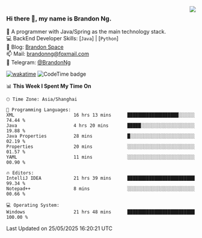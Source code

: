 <img  align="right" src="https://github-readme-stats-brandon0824.vercel.app/api/top-langs/?username=brandon0824&layout=compact">

### Hi there 👋, my name is Brandon Ng.

🌱 A programmer with Java/Spring as the main technology stack.  
💻 BackEnd Developer Skills: [`Java`] | [`Python`]  
📝 Blog: [Brandon Space](https://blog.brandonng.cc)  
📫 Mail: brandonng@foxmail.com  
📰 Telegram: [@BrandonNg](https://t.me/BrandonNg24)  

[![wakatime](https://wakatime.com/badge/user/940cafbf-f9d5-4b24-9a07-19bb072f52bb.svg)](https://wakatime.com/@940cafbf-f9d5-4b24-9a07-19bb072f52bb)
![CodeTime badge](https://img.shields.io/endpoint?style=flat-square&url=https%3A%2F%2Fapi.codetime.dev%2Fshield%3Fid%3D128%26project%3D%26in%3D604800000)

<!--START_SECTION:waka-->
📊 **This Week I Spent My Time On** 

```text
🕑︎ Time Zone: Asia/Shanghai

💬 Programming Languages: 
XML                      16 hrs 13 mins      ███████████████████░░░░░░   74.44 % 
Java                     4 hrs 20 mins       █████░░░░░░░░░░░░░░░░░░░░   19.88 % 
Java Properties          28 mins             █░░░░░░░░░░░░░░░░░░░░░░░░   02.19 % 
Properties               20 mins             ░░░░░░░░░░░░░░░░░░░░░░░░░   01.57 % 
YAML                     11 mins             ░░░░░░░░░░░░░░░░░░░░░░░░░   00.90 % 

🔥 Editors: 
IntelliJ IDEA            21 hrs 39 mins      █████████████████████████   99.34 % 
Notepad++                8 mins              ░░░░░░░░░░░░░░░░░░░░░░░░░   00.66 % 

💻 Operating System: 
Windows                  21 hrs 48 mins      █████████████████████████   100.00 % 
```


 Last Updated on 25/05/2025 16:20:21 UTC
<!--END_SECTION:waka-->
